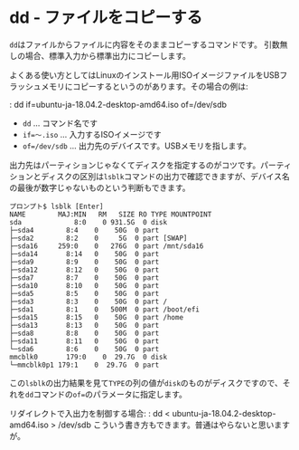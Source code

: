 # dd - ファイルをコピーする
`dd`はファイルからファイルに内容をそのままコピーするコマンドです。
引数無しの場合、標準入力から標準出力にコピーします。

よくある使い方としてはLinuxのインストール用ISOイメージファイルをUSBフラッシュメモリにコピーするというのがあります。その場合の例は:

: dd if=ubuntu-ja-18.04.2-desktop-amd64.iso of=/dev/sdb

* `dd` … コマンド名です
* `if=〜.iso` … 入力するISOイメージです
* `of=/dev/sdb` … 出力先のデバイスです。USBメモリを指します。

出力先はパーティションじゃなくてディスクを指定するのがコツです。パーティションとディスクの区別は`lsblk`コマンドの出力で確認できますが、デバイス名の最後が数字じゃないものという判断もできます。
```ターミナル
プロンプト$ lsblk [Enter]
NAME        MAJ:MIN   RM   SIZE RO TYPE MOUNTPOINT
sda             8:0    0 931.5G  0 disk 
├─sda4        8:4    0    50G  0 part 
├─sda2        8:2    0     5G  0 part [SWAP]
├─sda16     259:0    0   276G  0 part /mnt/sda16
├─sda14       8:14   0    50G  0 part 
├─sda9        8:9    0    50G  0 part 
├─sda12       8:12   0    50G  0 part 
├─sda7        8:7    0    50G  0 part 
├─sda10       8:10   0    50G  0 part 
├─sda5        8:5    0    50G  0 part 
├─sda3        8:3    0    50G  0 part /
├─sda1        8:1    0   500M  0 part /boot/efi
├─sda15       8:15   0    50G  0 part /home
├─sda13       8:13   0    50G  0 part 
├─sda8        8:8    0    50G  0 part 
├─sda11       8:11   0    50G  0 part 
└─sda6        8:6    0    50G  0 part 
mmcblk0       179:0    0  29.7G  0 disk 
└─mmcblk0p1 179:1    0  29.7G  0 part
```
この`lsblk`の出力結果を見て`TYPE`の列の値が`disk`のものがディスクですので、それを`dd`コマンドの`of=`のパラメータに指定します。

リダイレクトで入出力を制御する場合:
: dd < ubuntu-ja-18.04.2-desktop-amd64.iso > /dev/sdb
こういう書き方もできます。普通はやらないと思いますが。


